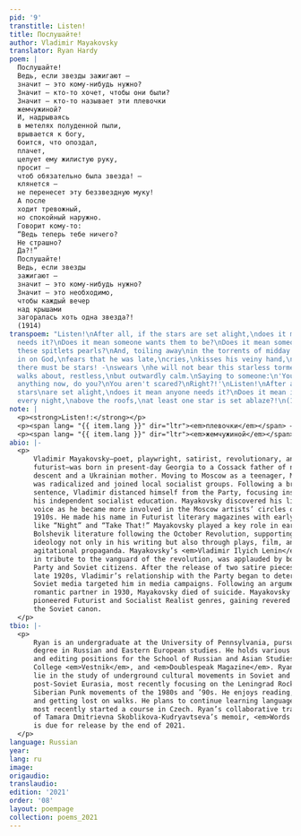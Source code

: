 ```yaml
---
pid: '9'
transtitle: Listen!
title: Послушайте!
author: Vladimir Mayakovsky
translator: Ryan Hardy
poem: |
  Послушайте!
  Ведь, если звезды зажигают —
  значит — это кому-нибудь нужно?
  Значит — кто-то хочет, чтобы они были?
  Значит — кто-то называет эти плевочки
  жемчужиной?
  И, надрываясь
  в метелях полуденной пыли,
  врывается к богу,
  боится, что опоздал,
  плачет,
  целует ему жилистую руку,
  просит —
  чтоб обязательно была звезда! —
  клянется —
  не перенесет эту беззвездную муку!
  А после
  ходит тревожный,
  но спокойный наружно.
  Говорит кому-то:
  “Ведь теперь тебе ничего?
  Не страшно?
  Да?!”
  Послушайте!
  Ведь, если звезды
  зажигают —
  значит — это кому-нибудь нужно?
  Значит — это необходимо,
  чтобы каждый вечер
  над крышами
  загоралась хоть одна звезда?!
  (1914)
transpoem: "Listen!\nAfter all, if the stars are set alight,\ndoes it mean anyone
  needs it?\nDoes it mean someone wants them to be?\nDoes it mean someone is calling
  these spitlets pearls?\nAnd, toiling away\nin the torrents of midday dust,\nhe bursts
  in on God,\nfears that he was late,\ncries,\nkisses his veiny hand,\nasks \nthat
  there must be stars! -\nswears \nhe will not bear this starless torment!\nAnd after,\nhe
  walks about, restless,\nbut outwardly calm.\nSaying to someone:\n'You don't have
  anything now, do you?\nYou aren't scared?\nRight?!'\nListen!\nAfter all, if the
  stars\nare set alight,\ndoes it mean anyone needs it?\nDoes it mean it's necessary\nthat
  every night,\nabove the roofs,\nat least one star is set ablaze?!\n(1914)\n"
note: |
  <p><strong>Listen!:</strong></p>
  <p><span lang= "{{ item.lang }}" dir="ltr"><em>плевочки</em></span> — A plural, diminutive form of <span lang= "{{ item.lang }}" dir="ltr"><em>плевок</em></span>, meaning “spit.” Originally, I translated the word as “spittles,” but felt that it was out of place. While somewhat contrived, “spitlets” offered a more robust alternative that could more easily be imagined in individual units.</p>
  <p><span lang= "{{ item.lang }}" dir="ltr"><em>жемчужиной</em></span> — In my rough translation, I translated this word as “pearl-like,” but found that it slowed the meter’s momentum. The shift to “pearls” as a subject complement to the direct object, improved fluidity while adding a luster to the otherwise gross imagery of bits of spit. I felt that this was closer to Mayakovsky’s poetic intentions for the phrase.</p>
abio: |-
  <p>
      Vladimir Mayakovsky—poet, playwright, satirist, revolutionary, and
      futurist—was born in present-day Georgia to a Cossack father of noble
      descent and a Ukrainian mother. Moving to Moscow as a teenager, Mayakovsky
      was radicalized and joined local socialist groups. Following a brief prison
      sentence, Vladimir distanced himself from the Party, focusing instead on
      his independent socialist education. Mayakovsky discovered his literary
      voice as he became more involved in the Moscow artists’ circles of the
      1910s. He made his name in Futurist literary magazines with early poems
      like “Night” and “Take That!” Mayakovsky played a key role in early
      Bolshevik literature following the October Revolution, supporting socialist
      ideology not only in his writing but also through plays, film, and
      agitational propaganda. Mayakovsky’s <em>Vladimir Ilyich Lenin</em>, a poetic epic
      in tribute to the vanguard of the revolution, was applauded by both the
      Party and Soviet citizens. After the release of two satire pieces in the
      late 1920s, Vladimir’s relationship with the Party began to deteriorate and
      Soviet media targeted him in media campaigns. Following an argument with a
      romantic partner in 1930, Mayakovsky died of suicide. Mayakovsky’s
      pioneered Futurist and Socialist Realist genres, gaining revered status in
      the Soviet canon.
  </p>
tbio: |-
  <p>
      Ryan is an undergraduate at the University of Pennsylvania, pursuing a
      degree in Russian and Eastern European studies. He holds various writing
      and editing positions for the School of Russian and Asian Studies, Pomona
      College <em>Vestnik</em>, and <em>Doublespeak Magazine</em>. Ryan’s main research interests
      lie in the study of underground cultural movements in Soviet and
      post-Soviet Eurasia, most recently focusing on the Leningrad Rock and
      Siberian Punk movements of the 1980s and ’90s. He enjoys reading, climbing,
      and getting lost on walks. He plans to continue learning languages, having
      most recently started a course in Czech. Ryan’s collaborative translation
      of Tamara Dmitrievna Skoblikova-Kudryavtseva’s memoir, <em>Words for Oneself</em>,
      is due for release by the end of 2021.
  </p>
language: Russian
year: 
lang: ru
image: 
origaudio: 
translaudio: 
edition: '2021'
order: '08'
layout: poempage
collection: poems_2021
---
```

